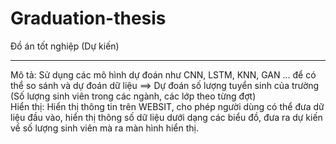 # Graduation-thesis
Đồ án tốt nghiệp (Dự kiến)
<hr/>
Mô tả: Sử dụng các mô hình dự đoán như CNN, LSTM, KNN, GAN ... để có thể so sánh và dự đoán dữ liệu ==> Dự đoán số lượng tuyển sinh của trường (Số lượng sinh viên trong các ngành, các lớp theo từng đợt)
<br/>
Hiển thị: Hiển thị thông tin trên WEBSIT, cho phép người dùng có thể đưa dữ liệu đầu vào, hiển thị thông số dữ liệu dưới dạng các biểu đồ, đưa ra dự kiến về số lượng sinh viên mà ra màn hình hiển thị.
